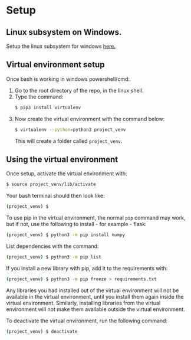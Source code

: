 # Setup
## Linux subsystem on Windows.
Setup the linux subsystem for windows [here.](https://www.howtogeek.com/249966/how-to-install-and-use-the-linux-bash-shell-on-windows-10/)

## Virtual environment setup
Once bash is working in windows powershell/cmd:
1) Go to the root directory of the repo, in the linux shell.
1) Type the command:
    ```bash
    $ pip3 install virtualenv
    ```
1) Now create the virtual environment with the command below:
    ```bash
    $ virtualenv --python=python3 project_venv
    ```
    This will create a folder called `project_venv`.

## Using the virtual environment
Once setup, activate the virtual environment with:
<!-- The virtual environment is setup already, to use it,
navigate to the root directory of the repository and 
enter the following command in bash: -->
```bash
$ source project_venv/lib/activate
```
Your bash terminal should then look like:
```bash
(project_venv) $ 
```
To use pip in the virtual environment, the normal `pip`
command may work, but if not, use the following to 
install - for example - flask:
```bash
(project_venv) $ python3 -m pip install numpy
```
List dependencies with the command:
```bash
(project_venv) $ python3 -m pip list
```
If you install a new library with pip,
add it to the requirements with:
```bash
(project_venv) $ python3 -m pip freeze > requirements.txt
```
Any libraries you had installed out of the virtual 
environment will not be available in the virtual 
environment, until you install them again inside the 
virtual environment. Similarly, installing libraries 
from the virtual environment will not make them 
available outside the virtual environment.

To deactivate the virtual environment, run the following command:
```bash
(project_venv) $ deactivate
```

